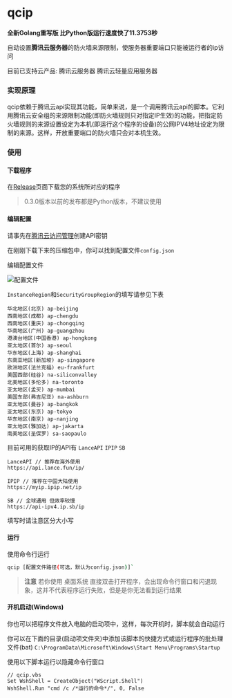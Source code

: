 # qcip

**全新Golang重写版 比Python版运行速度快了11.3753秒**


自动设置**腾讯云服务器**的防火墙来源限制，使服务器重要端口只能被运行者的ip访问

目前已支持云产品: 腾讯云服务器 腾讯云轻量应用服务器

### 实现原理
qcip依赖于腾讯云api实现其功能，简单来说，是一个调用腾讯云api的脚本。它利用腾讯云安全组的来源限制功能(即防火墙规则只对指定IP生效)的功能，把指定防火墙规则的来源设置设定为本机(即运行这个程序的设备)的公网IPV4地址设定为限制的来源。这样，开放重要端口的防火墙只会对本机生效。

### 使用
#### 下载程序
在[Release](https://github.com/cnlancehu/qcip/releases "Release")页面下载您的系统所对应的程序

> 0.3.0版本以前的发布都是Python版本，不建议使用

#### 编辑配置
请事先在[腾讯云访问管理](https://console.cloud.tencent.com/cam/capi "腾讯云访问管理")创建API密钥

在刚刚下载下来的压缩包中，你可以找到配置文件`config.json`

编辑配置文件

![配置文件](https://github.com/cnlancehu/qcip/assets/106385654/e03b8a07-25f5-459c-9a12-6c7634408eb5 "配置填写教程")

`InstanceRegion`和`SecurityGroupRegion`的填写请参见下表
```
华北地区(北京) ap-beijing
西南地区(成都) ap-chengdu
西南地区(重庆) ap-chongqing
华南地区(广州) ap-guangzhou
港澳台地区(中国香港) ap-hongkong
亚太地区(首尔) ap-seoul
华东地区(上海) ap-shanghai
东南亚地区(新加坡) ap-singapore
欧洲地区(法兰克福) eu-frankfurt
美国西部(硅谷) na-siliconvalley
北美地区(多伦多) na-toronto
亚太地区(孟买) ap-mumbai
美国东部(弗吉尼亚) na-ashburn
亚太地区(曼谷) ap-bangkok
亚太地区(东京) ap-tokyo
华东地区(南京) ap-nanjing
亚太地区(雅加达) ap-jakarta
南美地区(圣保罗) sa-saopaulo
```

目前可用的获取IP的API有 `LanceAPI` `IPIP` `SB`
```
LanceAPI // 推荐在海外使用
https://api.lance.fun/ip/

IPIP // 推荐在中国大陆使用
https://myip.ipip.net/ip

SB // 全球通用 但效率较慢
https://api-ipv4.ip.sb/ip
```

填写时请注意区分大小写

#### 运行
使用命令行运行
```bash
qcip [配置文件路径(可选，默认为config.json)]`
```

> **注意** 若你使用 桌面系统 直接双击打开程序，会出现命令行窗口和闪退现象，这并不代表程序运行失败，但是是你无法看到运行结果

#### 开机启动(Windows)

你也可以把程序文件放入电脑的启动项中，这样，每次开机时，脚本就会自动运行

你可以在下面的目录(启动项文件夹)中添加该脚本的快捷方式或运行程序的批处理文件(bat)
`C:\ProgramData\Microsoft\Windows\Start Menu\Programs\Startup`

使用以下脚本运行以隐藏命令行窗口

```
// qcip.vbs
Set WshShell = CreateObject("WScript.Shell")
WshShell.Run "cmd /c /*运行的命令*/", 0, False
```